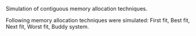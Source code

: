 Simulation of contiguous memory allocation techniques.

Following memory allocation techniques were simulated:
First  fit,
Best fit,
Next fit,
Worst fit,
Buddy system.
